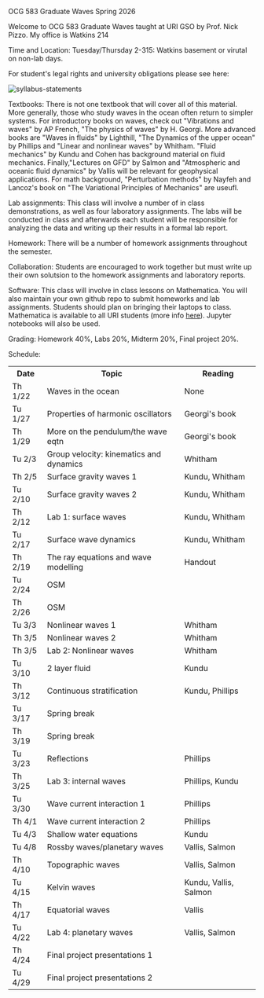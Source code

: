 OCG 583 Graduate Waves Spring 2026

Welcome to OCG 583 Graduate Waves taught at URI GSO by Prof. Nick Pizzo. My office is Watkins 214

Time and Location: Tuesday/Thursday 2-315: Watkins basement or virutal on non-lab days. 

For student's legal rights and university obligations please see here: 

![syllabus-statements](https://github.com/user-attachments/assets/6e6dd2a0-98d5-474d-96d1-132d2f04336d)


Textbooks: There is not one textbook that will cover all of this material. More generally, those who study waves in the ocean often return to simpler systems. For introductory books on waves, check out "Vibrations and waves" by AP French, "The physics of waves" by H. Georgi. More advanced books are "Waves in fluids" by Lighthill, "The Dynamics of the upper ocean" by Phillips and "Linear and nonlinear waves" by Whitham. "Fluid mechanics" by Kundu and Cohen has background material on fluid mechanics. Finally,"Lectures on GFD" by Salmon and  "Atmospheric and oceanic fluid dynamics" by Vallis will be relevant for geophysical applications. For math background, "Perturbation methods" by Nayfeh and Lancoz's book on "The Variational Principles of Mechanics" are useufl. 

Lab assignments: This class will involve a number of in class demonstrations, as well as four laboratory assignments. The labs will be conducted in class and afterwards each student will be responsible for analyzing the data and writing up their results in a formal lab report. 

Homework: There will be a number of homework assignments throughout the semester. 

Collaboration: Students are encouraged to work together but must write up their own solutsion to the homework assignments and laboratory reports. 

Software: This class will involve in class lessons on Mathematica. You will also maintain your own github repo to submit homeworks and lab assignments. Students should plan on bringing their laptops to class. Mathematica is available to all URI students (more info [here](https://its.uri.edu/services/it-service-mathematica/)). Jupyter notebooks will also be used. 

Grading: Homework 40%, Labs 20%, Midterm 20%, Final project 20%. 

Schedule:

  <table>
  <tr>
    <th>Date</th>
    <th>Topic</th>
    <th>Reading</th>
  </tr>
  <tr>
    <td>Th 1/22</td>
    <td>Waves in the ocean</td>
    <td>None</td>
  </tr>
  <tr>
    <td>Tu 1/27 </td>
    <td>Properties of harmonic oscillators
    </td>
    <td> Georgi's book </td>
  </tr>
    <tr>
    <td>Th 1/29 </td>
    <td>More on the pendulum/the wave eqtn  </td>
    <td> Georgi's book </td>
  </tr>
  <tr>
    <td>Tu 2/3</td>
    <td> Group velocity: kinematics and dynamics </td>
    <td> Whitham </td>
  </tr>
    <tr>
    <td>Th 2/5</td>
    <td> Surface gravity waves 1 </td>
    <td>Kundu, Whitham </td>
  </tr>
    <tr>
    <td>Tu 2/10</td>
    <td> Surface gravity waves 2 </td>
    <td>Kundu, Whitham </td>
     <tr>
    <td>Th 2/12</td>
    <td> Lab 1: surface waves </td>
    <td>Kundu, Whitham</td>
  </tr>
    <tr>
    <td>Tu 2/17</td>
    <td> Surface wave dynamics </td>
    <td>Kundu, Whitham</td>
  </tr>
     <tr>
    <td>Th 2/19</td>
    <td> The ray equations and wave modelling </td>
    <td>Handout</td>
  </tr>
        <tr>
    <td>Tu 2/24</td>
    <td> OSM </td>
    <td></td>
  </tr>
    <tr>
    <td>Th 2/26</td>
    <td> OSM </td>
    <td></td>
  </tr>
    <tr>
    <td>Tu 3/3</td>
    <td> Nonlinear waves 1</td>
    <td>Whitham</td>
  </tr>
        <tr>
    <td>Th 3/5</td>
    <td> Nonlinear waves 2</td>
    <td>Whitham</td>
  </tr>
            <tr>
    <td>Th 3/5</td>
    <td> Lab 2: Nonlinear waves </td>
    <td>Whitham</td>
  </tr>
        <tr>
    <td>Tu 3/10</td>
    <td> 2 layer fluid </td>
    <td>Kundu</td>
  </tr>
        <tr>
    <td>Th 3/12</td>
        <td> Continuous stratification </td>
    <td>Kundu, Phillips</td>
  </tr>
        <tr>
    <td>Tu 3/17</td>
    <td> Spring break </td>
    <td></td>
  </tr>
        <tr>
    <td>Th 3/19</td>
    <td> Spring break </td>
    <td></td>
  </tr>
        <tr>
    <td>Tu 3/23</td>
    <td> Reflections </td>
    <td>Phillips</td>
  </tr>
    <tr>
    <td>Th 3/25</td>
    <td>Lab 3: internal waves </td>
    <td>Phillips, Kundu</td>
        <tr>
    <td>Tu 3/30</td>
    <td> Wave current interaction 1 </td>
    <td>Phillips</td>
  </tr>
      <tr>
    <td>Th 4/1</td>
    <td>  Wave current interaction 2 </td>
    <td>Phillips</td>
  </tr>
          <tr>
    <td>Tu 4/3</td>
    <td>Shallow water equations  </td>
    <td>Kundu</td>
  </tr>
    <tr>
    <td>Tu 4/8</td>
    <td> Rossby waves/planetary waves </td>
    <td>Vallis, Salmon</td>
  </tr>
        <tr>
    <td>Th 4/10</td>
    <td> Topographic waves</td>
    <td>Vallis, Salmon</td>
  </tr>
            <tr>
    <td>Tu 4/15</td>
    <td> Kelvin waves </td>
    <td>Kundu, Vallis, Salmon</td>
  </tr>
            <tr>
    <td>Th 4/17</td>
    <td> Equatorial waves</td>
    <td>Vallis</td>
  </tr>
            <tr>
    <td>Tu 4/22</td>
    <td>Lab 4: planetary waves </td>
    <td>Vallis, Salmon</td>
  </tr>
            <tr>
    <td>Th 4/24</td>
    <td> Final project presentations 1</td>
    <td></td>
  </tr>
            <tr>
    <td>Tu 4/29</td>
    <td> Final project presentations 2 </td>
    <td></td>
  </tr>
</table>

